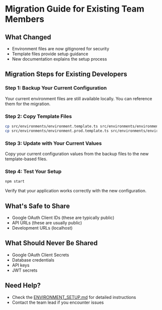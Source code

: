 # Migration Guide for Existing Team Members

## What Changed
- Environment files are now gitignored for security
- Template files provide setup guidance
- New documentation explains the setup process

## Migration Steps for Existing Developers

### Step 1: Backup Your Current Configuration
Your current environment files are still available locally. You can reference them for the migration.

### Step 2: Copy Template Files
```bash
cp src/environments/environment.template.ts src/environments/environment.ts
cp src/environments/environment.prod.template.ts src/environments/environment.prod.ts
```

### Step 3: Update with Your Current Values
Copy your current configuration values from the backup files to the new template-based files.

### Step 4: Test Your Setup
```bash
npm start
```
Verify that your application works correctly with the new configuration.

## What's Safe to Share
- Google OAuth Client IDs (these are typically public)
- API URLs (these are usually public)
- Development URLs (localhost)

## What Should Never Be Shared
- Google OAuth Client Secrets
- Database credentials
- API keys
- JWT secrets

## Need Help?
- Check the [ENVIRONMENT_SETUP.md](./ENVIRONMENT_SETUP.md) for detailed instructions
- Contact the team lead if you encounter issues
